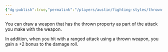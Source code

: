 ```yaml
---
{"dg-publish":true,"permalink":"/players/austin/fighting-styles/thrown-weapon-fighting/"}
---
```


You can draw a weapon that has the thrown property as part of the attack you make with the weapon.

In addition, when you hit with a ranged attack using a thrown weapon, you gain a +2 bonus to the damage roll.